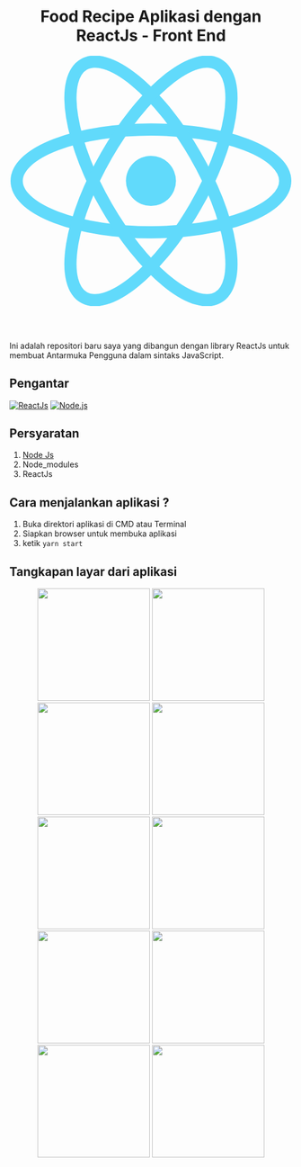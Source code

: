 <h1 align='center'>Food Recipe Aplikasi dengan ReactJs - Front End</h1>

<p align='center'>
  <a href='https://reactjs.org/'>
  <img width="500" src='data:image/svg+xml;base64,PHN2ZyB4bWxucz0iaHR0cDovL3d3dy53My5vcmcvMjAwMC9zdmciIHZpZXdCb3g9Ii0xMS41IC0xMC4yMzE3NCAyMyAyMC40NjM0OCI+CiAgPHRpdGxlPlJlYWN0IExvZ288L3RpdGxlPgogIDxjaXJjbGUgY3g9IjAiIGN5PSIwIiByPSIyLjA1IiBmaWxsPSIjNjFkYWZiIi8+CiAgPGcgc3Ryb2tlPSIjNjFkYWZiIiBzdHJva2Utd2lkdGg9IjEiIGZpbGw9Im5vbmUiPgogICAgPGVsbGlwc2Ugcng9IjExIiByeT0iNC4yIi8+CiAgICA8ZWxsaXBzZSByeD0iMTEiIHJ5PSI0LjIiIHRyYW5zZm9ybT0icm90YXRlKDYwKSIvPgogICAgPGVsbGlwc2Ugcng9IjExIiByeT0iNC4yIiB0cmFuc2Zvcm09InJvdGF0ZSgxMjApIi8+CiAgPC9nPgo8L3N2Zz4K' />
  </a>
</p>

<br>
<br>

Ini adalah repositori baru saya yang dibangun dengan library ReactJs untuk membuat Antarmuka Pengguna dalam sintaks JavaScript.

## Pengantar

[![ReactJs](https://img.shields.io/badge/React%20Js-0.59.9-blue.svg?style=rounded-square)](https://reactjs.org/)
[![Node.js](https://img.shields.io/badge/Node.js-v.10.16-green.svg?style=rounded-square)](https://nodejs.org/)

## Persyaratan

1. <a href="https://nodejs.org/en/download/">Node Js</a>
2. Node_modules
3. ReactJs

## Cara menjalankan aplikasi ?

1. Buka direktori aplikasi di CMD atau Terminal
2. Siapkan browser untuk membuka aplikasi
3. ketik `yarn start`

## Tangkapan layar dari aplikasi

<p align='center'>
  <span>
      <image width="200" src="(https://user-images.githubusercontent.com/53355779/131926864-2ff8545c-eb90-4536-9460-19878f6e1126.png)" />
       <image width="200" src="![Sign Up](https://user-images.githubusercontent.com/53355779/131927016-c71509b2-ae2a-461d-9d59-16738afadb48.png)" />
       <image width="200" src="![Login](https://user-images.githubusercontent.com/53355779/131926930-d2e09935-52a9-4e71-bb72-6d312b4ed572.png)" />
       <image width="200" src="![Forgot Password](https://user-images.githubusercontent.com/53355779/131927010-b312a8cf-7bb1-4caf-a9ee-348e063c34ff.png)" />
       <image width="200" src="![Reset Password](https://user-images.githubusercontent.com/53355779/131927014-f0f77f63-be2a-4024-9c49-26bc970bc1af.png)" />
       <image width="200" src="![Profil](https://user-images.githubusercontent.com/53355779/131927013-dceb97a4-b760-42ad-844d-e9d8d8a47ac0.png)" />
       <image width="200" src="![Add Recipe](https://user-images.githubusercontent.com/53355779/131926994-01dc3cd8-2880-4ef1-b15c-f7f0cec7bd7a.png)" />
       <image width="200" src="![Detail Resep](https://user-images.githubusercontent.com/53355779/131927001-56f17e3c-5876-42f5-a3e9-a2ebaca99fcf.png)" />
       <image width="200" src="![Detail Video](https://user-images.githubusercontent.com/53355779/131927006-d8c81cce-01e7-4a9c-83c7-d30c080b6a35.png)" />
       <image width="200" src="![Chat](https://user-images.githubusercontent.com/53355779/131926995-cd285492-ab8c-42d0-9720-c2df18e56e4b.png)" />
  </span>
</p>
